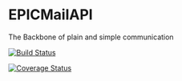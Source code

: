 # EPICMailAPI
The Backbone of plain and simple communication

[![Build Status](https://travis-ci.com/deschant/EPICMailAPI.svg?branch=develop)](https://travis-ci.com/deschant/EPICMailAPI)

[![Coverage Status](https://coveralls.io/repos/github/deschant/EPICMailAPI/badge.svg?branch=develop)](https://coveralls.io/github/deschant/EPICMailAPI?branch=develop)